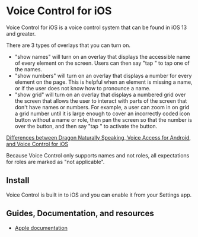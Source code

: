 # Voice Control for iOS

Voice Control for iOS is a voice control system that can be found in iOS 13 and greater.

There are 3 types of overlays that you can turn on.

* "show names" will turn on an overlay that displays the accessible name of every element on the screen. Users can then say "tap <name>" to tap one of the names.
* "show numbers" will turn on an overlay that displays a number for every element on the page. This is helpful when an element is missing a name, or if the user does not know how to pronounce a name.
* "show grid" will turn on an overlay that displays a numbered grid over the screen that allows the user to interact with parts of the screen that don't have names or numbers. For example, a user can zoom in on grid a grid number until it is large enough to cover an incorrectly coded icon button without a name or role, then pan the screen so that the number is over the button, and then say "tap <number>" to activate the button.

[Differences between Dragon Naturally Speaking, Voice Access for Android, and Voice Control for iOS](/learn/vc_differences)

Because Voice Control only supports names and not roles, all expectations for roles are marked as "not applicable".

## Install

Voice Control is built in to iOS and you can enable it from your Settings app.

## Guides, Documentation, and resources

* [Apple documentation](https://support.apple.com/guide/iphone/voice-control-iph2c21a3c88/ios)
